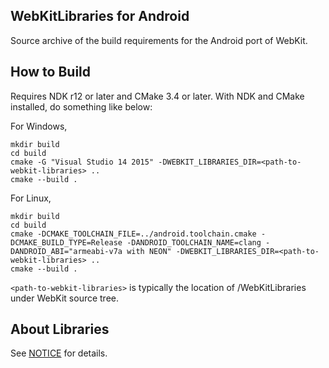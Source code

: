 ## WebKitLibraries for Android
Source archive of the build requirements for the Android port of WebKit.

## How to Build
Requires NDK r12 or later and CMake 3.4 or later.
With NDK and CMake installed, do something like below:

For Windows,
```
mkdir build
cd build
cmake -G "Visual Studio 14 2015" -DWEBKIT_LIBRARIES_DIR=<path-to-webkit-libraries> ..
cmake --build .
```
For Linux,
```
mkdir build
cd build
cmake -DCMAKE_TOOLCHAIN_FILE=../android.toolchain.cmake -DCMAKE_BUILD_TYPE=Release -DANDROID_TOOLCHAIN_NAME=clang -DANDROID_ABI="armeabi-v7a with NEON" -DWEBKIT_LIBRARIES_DIR=<path-to-webkit-libraries> ..
cmake --build .
```

`<path-to-webkit-libraries>` is typically the location of /WebKitLibraries under WebKit source tree.

## About Libraries
See [NOTICE](NOTICE) for details.
